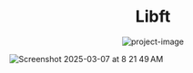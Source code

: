 <h1 align="center" id="title">Libft</h1>

<p align="center"><img src="https://socialify.git.ci/valyriasteel/Libft/image?font=Source+Code+Pro&amp;language=1&amp;name=1&amp;pattern=Plus&amp;theme=Dark" alt="project-image"></p>

![Screenshot 2025-03-07 at 8 21 49 AM](https://github.com/user-attachments/assets/c7f61223-57f0-4e75-9d51-4d1ebf25a541)

